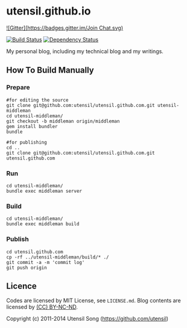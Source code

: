 utensil.github.io
=====================
[![Gitter](https://badges.gitter.im/Join Chat.svg)](https://gitter.im/utensil/utensil.github.com?utm_source=badge&utm_medium=badge&utm_campaign=pr-badge&utm_content=badge)

[![Build Status](https://travis-ci.org/utensil/utensil.github.com.png?branch=middleman)](https://travis-ci.org/utensil/utensil.github.com) [![Dependency Status](https://www.versioneye.com/user/projects/53e7069535080d77a40000f7/badge.svg?style=flat)](https://www.versioneye.com/user/projects/53e7069535080d77a40000f7)

My personal blog, including my technical blog and my writings.

How To Build Manually
------------------------

### Prepare

```
#for editing the source
git clone git@github.com:utensil/utensil.github.com.git utensil-middleman
cd utensil-middleman/
git checkout -b middleman origin/middleman
gem install bundler
bundle

#for publishing
cd ..
git clone git@github.com:utensil/utensil.github.com.git utensil.github.com
```
### Run

```
cd utensil-middleman/
bundle exec middleman server
```

### Build

```
cd utensil-middleman/
bundle exec middleman build
```

### Publish

```
cd utensil.github.com
cp -rf ../utensil-middleman/build/* ./
git commit -a -m 'commit log'
git push origin
```

Licence
--------

Codes are licensed by MIT License, see `LICENSE.md`. Blog contents are licensed by [(CC) BY-NC-ND](http://creativecommons.org/licenses/by-nc-nd/3.0/).

Copyright (c) 2011-2014 Utensil Song (https://github.com/utensil)
